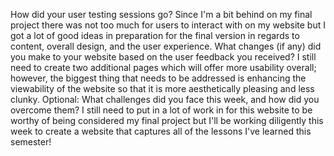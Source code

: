 How did your user testing sessions go?
Since I'm a bit behind on my final project there was not too much for users to interact with on my website but I got a lot of good ideas in preparation for the final version in regards to content, overall design, and the user experience.
What changes (if any) did you make to your website based on the user feedback you received?
I still need to create two additional pages which will offer more usability overall; however, the biggest thing that needs to be addressed is enhancing the viewability of the website so that it is more aesthetically pleasing and less clunky.
Optional: What challenges did you face this week, and how did you overcome them?
I still need to put in a lot of work in for this website to be worthy of being considered my final project but I'll be working diligently this week to create a website that captures all of the lessons I've learned this semester!
